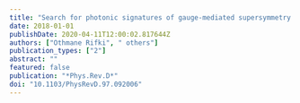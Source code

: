 ```yaml
---
title: "Search for photonic signatures of gauge-mediated supersymmetry in 13 TeV $pp$ collisions with the ATLAS detector"
date: 2018-01-01
publishDate: 2020-04-11T12:00:02.817644Z
authors: ["Othmane Rifki", " others"]
publication_types: ["2"]
abstract: ""
featured: false
publication: "*Phys.Rev.D*"
doi: "10.1103/PhysRevD.97.092006"
---
```


